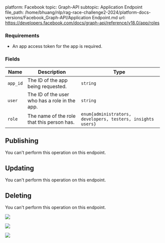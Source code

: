 platform: Facebook
topic: Graph-API
subtopic: Application Endpoint
file_path: /home/bhuang/nlp/rag-race-challenge2-2024/platform-docs-versions/Facebook_Graph-API/Application Endpoint.md
url: https://developers.facebook.com/docs/graph-api/reference/v18.0/app/roles

### Requirements

* An app access token for the app is required.
    

### Fields

| Name | Description | Type |
| --- | --- | --- |
| `app_id` | The ID of the app being requested. | `string` |
| `user` | The ID of the user who has a role in the app. | `string` |
| `role` | The name of the role that this person has. | `enum{administrators, developers, testers, insights users}` |

## Publishing

You can't perform this operation on this endpoint.

## Updating

You can't perform this operation on this endpoint.

## Deleting

You can't perform this operation on this endpoint.

![](https://www.facebook.com/tr?id=675141479195042&ev=PageView&noscript=1)

![](https://www.facebook.com/tr?id=574561515946252&ev=PageView&noscript=1)

![](https://www.facebook.com/tr?id=1754628768090156&ev=PageView&noscript=1)